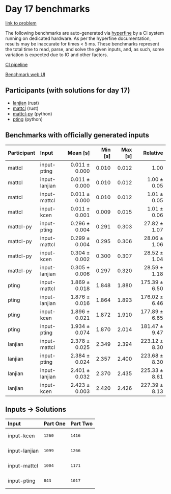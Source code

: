 # Day 17 benchmarks

[link to problem](https://adventofcode.com/2023/day/17)

The following benchmarks are auto-generated via
[hyperfine](https://github.com/sharkdp/hyperfine) by a CI system running on
dedicated hardware. As per the hyperfine documentation, results may be
inaccurate for times < 5 ms. These benchmarks represent the total time to read,
parse, and solve the given inputs, and, as such, some variation is expected due
to IO and other factors.

[CI pipeline](http://ci.papercode.net:8080/teams/main/pipelines/aoc2023)

[Benchmark web UI](https://aoc.ancalagon.black)


## Participants (with solutions for day 17)

- [lanjian](https://github.com/lanjian/aoc-2023) (rust)
- [mattcl](https://github.com/mattcl/aoc2023) (rust)
- [mattcl-py](https://github.com/mattcl/aoc2023-py) (python)
- [pting](https://github.com/pting/aoc2023) (python)


## Benchmarks with officially generated inputs

| Participant | Input | Mean [s] | Min [s] | Max [s] | Relative |
|:---|:---|---:|---:|---:|---:|
| mattcl | input-pting | 0.011 ± 0.000 | 0.010 | 0.012 | 1.00 |
| mattcl | input-lanjian | 0.011 ± 0.000 | 0.010 | 0.012 | 1.00 ± 0.05 |
| mattcl | input-mattcl | 0.011 ± 0.000 | 0.010 | 0.012 | 1.01 ± 0.05 |
| mattcl | input-kcen | 0.011 ± 0.001 | 0.009 | 0.015 | 1.01 ± 0.06 |
| mattcl-py | input-pting | 0.296 ± 0.004 | 0.291 | 0.303 | 27.82 ± 1.07 |
| mattcl-py | input-mattcl | 0.299 ± 0.004 | 0.295 | 0.306 | 28.06 ± 1.06 |
| mattcl-py | input-kcen | 0.304 ± 0.002 | 0.300 | 0.307 | 28.52 ± 1.04 |
| mattcl-py | input-lanjian | 0.305 ± 0.006 | 0.297 | 0.320 | 28.59 ± 1.18 |
| pting | input-mattcl | 1.869 ± 0.018 | 1.848 | 1.880 | 175.39 ± 6.50 |
| pting | input-lanjian | 1.876 ± 0.016 | 1.864 | 1.893 | 176.02 ± 6.46 |
| pting | input-kcen | 1.896 ± 0.021 | 1.872 | 1.910 | 177.89 ± 6.65 |
| pting | input-pting | 1.934 ± 0.074 | 1.870 | 2.014 | 181.47 ± 9.47 |
| lanjian | input-mattcl | 2.378 ± 0.025 | 2.349 | 2.394 | 223.12 ± 8.30 |
| lanjian | input-pting | 2.384 ± 0.024 | 2.357 | 2.400 | 223.68 ± 8.30 |
| lanjian | input-lanjian | 2.401 ± 0.032 | 2.370 | 2.435 | 225.33 ± 8.61 |
| lanjian | input-kcen | 2.423 ± 0.003 | 2.420 | 2.426 | 227.39 ± 8.13 |


## Inputs -> Solutions

| Input | Part One | Part Two |
|:---|:---|:---|
|input-kcen|<pre>1260</pre>|<pre>1416</pre>|
|input-lanjian|<pre>1099</pre>|<pre>1266</pre>|
|input-mattcl|<pre>1004</pre>|<pre>1171</pre>|
|input-pting|<pre>843</pre>|<pre>1017</pre>|